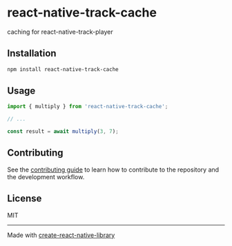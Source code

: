 # react-native-track-cache

caching for react-native-track-player

## Installation

```sh
npm install react-native-track-cache
```

## Usage

```js
import { multiply } from 'react-native-track-cache';

// ...

const result = await multiply(3, 7);
```

## Contributing

See the [contributing guide](CONTRIBUTING.md) to learn how to contribute to the repository and the development workflow.

## License

MIT

---

Made with [create-react-native-library](https://github.com/callstack/react-native-builder-bob)
